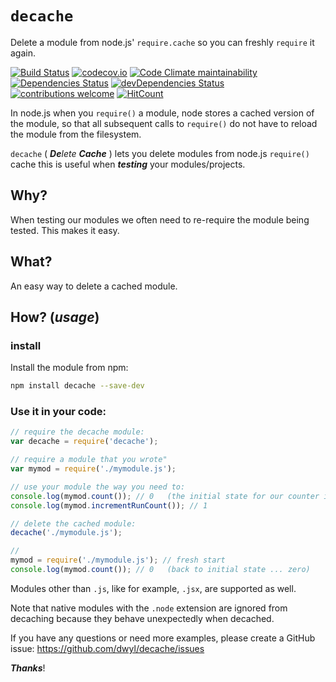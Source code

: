 # `decache`

Delete a module from node.js' `require.cache` so you can freshly `require` it again.

[![Build Status](https://img.shields.io/travis/dwyl/decache/master.svg?style=flat-square)](https://travis-ci.org/dwyl/decache)
[![codecov.io](https://img.shields.io/codecov/c/github/dwyl/decache/master.svg?style=flat-square)](http://codecov.io/github/dwyl/decache?branch=master)
[![Code Climate maintainability](https://img.shields.io/codeclimate/maintainability/dwyl/decache.svg?style=flat-square)](https://github.com/dwyl/decache)
[![Dependencies Status](https://david-dm.org/dwyl/decache/status.svg?style=flat-square)](https://david-dm.org/dwyl/decache)
[![devDependencies Status](https://david-dm.org/dwyl/decache/dev-status.svg?style=flat-square)](https://david-dm.org/dwyl/decache?type=dev)
[![contributions welcome](https://img.shields.io/badge/contributions-welcome-brightgreen.svg?style=flat-square)](https://github.com/dwyl/decache/issues)
[![HitCount](http://hits.dwyl.io/dwyl/decache.svg)](http://hits.dwyl.io/dwyl/decache)

In node.js when you `require()` a module, node stores a cached version of the
module, so that all subsequent calls to `require()` do not have to reload
the module from the filesystem.

`decache` ( _**De**lete **Cache**_ ) lets you delete modules from node.js `require()` cache
this is useful when _**testing**_ your modules/projects.

## Why?

When testing our modules we often need to re-require the module being tested.
This makes it easy.

## What?

An easy way to delete a cached module.

## How? (_usage_)

### install

Install the module from npm:

```sh
npm install decache --save-dev
```

### Use it in your code:

```js
// require the decache module:
var decache = require('decache');

// require a module that you wrote"
var mymod = require('./mymodule.js');

// use your module the way you need to:
console.log(mymod.count()); // 0   (the initial state for our counter is zero)
console.log(mymod.incrementRunCount()); // 1

// delete the cached module:
decache('./mymodule.js');

//
mymod = require('./mymodule.js'); // fresh start
console.log(mymod.count()); // 0   (back to initial state ... zero)
```

Modules other than `.js`, like for example, `.jsx`, are supported as well.

Note that native modules with the `.node` extension are ignored from decaching because
they behave unexpectedly when decached.

If you have any questions or need more examples, please create a GitHub issue:
https://github.com/dwyl/decache/issues

***Thanks***!
